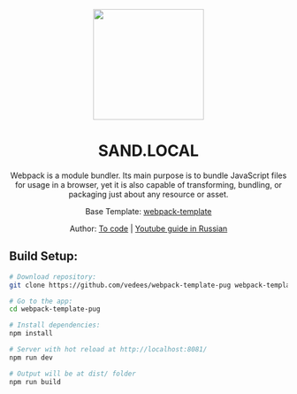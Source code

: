 <div align="center">
  <img width="200" height="200" src="https://webpack.js.org/assets/icon-square-big.svg">
  <h1>SAND.LOCAL</h1>
  <p>
    Webpack is a module bundler. Its main purpose is to bundle JavaScript files for usage in a browser, yet it is also capable of transforming, bundling, or packaging just about any resource or asset.
  </p>
  <p>Base Template: <a href="https://github.com/vedees/webpack-template">webpack-template</a></p>
  <p>Author: <a href="https://tocode.ru" target="_blank">To code</a> | <a href="https://www.youtube.com/playlist?list=PLkCrmfIT6LBQWN02hNj6r1daz7965GxsV" target="_blank">Youtube guide in Russian</a></p>
</div>


## Build Setup:

``` bash
# Download repository:
git clone https://github.com/vedees/webpack-template-pug webpack-template-pug

# Go to the app:
cd webpack-template-pug

# Install dependencies:
npm install

# Server with hot reload at http://localhost:8081/
npm run dev

# Output will be at dist/ folder
npm run build
```
